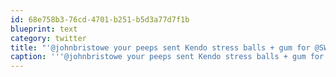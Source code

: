 ```yaml
---
id: 68e758b3-76cd-4701-b251-b5d3a77d7f1b
blueprint: text
category: twitter
title: "'@johnbristowe your peeps sent Kendo stress balls + gum for @SWOkanagan this w/e. Gum will be required by Sunday ;)"
caption: '''@johnbristowe your peeps sent Kendo stress balls + gum for <span class="username username_linked">@<a href="https://twitter.com/SWOkanagan" title="OK Startup Weekend">SWOkanagan</a></span> this w/e. Gum will be required by Sunday ;)'
---
```

